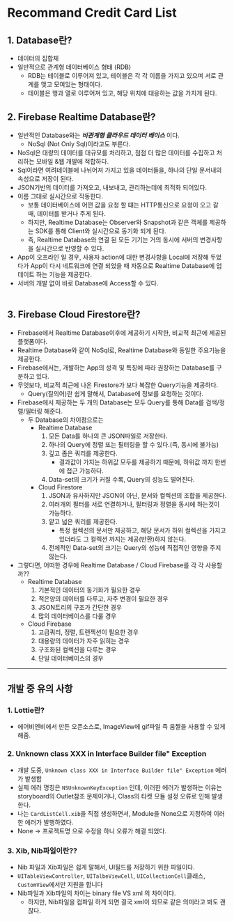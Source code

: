 # Recommand Credit Card List

## 1. Database란?
- 데이터의 집합체
- 일반적으로 관계형 데이터베이스 형태 (RDB)
    - RDB는 테이블로 이루어져 있고, 테이블은 각 각 이름을 가지고 있으며 서로 관계를 맺고 모여있는 형태이다.
    - 테이블은 행과 열로 이루어져 있고, 해당 위치에 대응하는 값을 가지게 된다.

## 2. Firebase Realtime Database란?
- 일반적인 Database와는 _***비관계형 클라우드 데이터 베이스***_ 이다.
    - NoSql (Not Only Sql)이라고도 부른다.
- NoSql은 대량의 데이터를 대규모를 처리하고, 점점 더 많은 데이터를 수집하고 처리하는 모바일 &웹 개발에 적합하다.
- Sql이라면 여려테이블에 나뉘어져 가지고 있을 데이터들을, 하나의 단일 문서내의 속성으로 저장이 된다.
- JSON기반의 데이터를 가져오고, 내보내고, 관리하는데에 최적화 되어있다.
- 이름 그대로 실시간으로 작동한다.
    - 보통 데이터베이스에 어떤 값을 요청 할 떄는 HTTP통신으로 요청이 오고 갈 때, 데이터를 받거나 주게 된다.
    - 하지만, Realtime Database는 Observer와 Snapshot과 같은 객체를 제공하는 SDK를 통해 Client와 실시간으로 동기화 되게 된다.
    - 즉, Realtime Database와 연결 된 모든 기기는 거의 동시에 서버의 변경사항을 실시간으로 반영할 수 있다.
- App이 오프라인 일 경우, 사용자 action에 대한 변경사항을 Local에 저장해 두었다가 App이 다시 네트워크에 연결 되었을 때 자동으로 Realtime Database에 업데이트 하는 기능을 제공한다.
- 서버의 개발 없이 바로 Database에 Access할 수 있다.<br/><br/>

## 3. Firebase Cloud Firestore란?
- Firebase에서 Realtime Database이후에 제공하기 시작한, 비교적 최근에 제공된 플랫폼이다.
- Realtime Database와 같이 NoSql로, Realtime Database와 동일한 주요기능을 제공한다.
- Firebase에서는, 개발하는 App의 성격 및 특징에 따라 권장하는 Database를 구분하고 있다.
- 무엇보다, 비교적 최근에 나온 Firestore가 보다 복잡한 Query기능을 제공하다.
    - Query(질의어)란 쉽게 말해서, Database에 정보를 요청하는 것이다.
- Firebase에서 제공하는 두 개의 Database는 모두 Query를 통해 Data를 검색/정렬/필터링 해준다.
    - 두 Database의 차이점으로는
        - Realtime Database
            1. 모든 Data를 하나의 큰 JSON파일로 저장한다.
            2. 하나의 Query에 정렬 또는 필터링을 할 수 있다.(즉, 동시에 불가능)
            3. 깊고 좁은 쿼리를 제공한다.
                -  결과값이 가지는 하위값 모두를 제공하기 때문에, 하위값 까지 한번에 접근 가능하다.
            4. Data-set의 크기가 커질 수록, Query의 성능도 떨어진다.
        - Cloud Firestore 
            1. JSON과 유사하지만 JSON이 아닌, 문서와 컬렉션의 조합을 제공한다.
            2. 여러개의 필터를 서로 연결하거나, 필터링과 정렬을 동시에 하는것이 가능하다.
            3. 얕고 넓은 쿼리를 제공한다.
                - 특정 컬렉션의 문서만 제공하고, 해당 문서가 하위 컬렉션을 가지고 있더라도 그 컬렉션 까지는 제공(반환)하지 않는다.
            4. 전체적인 Data-set의 크기는 Query의 성능에 직접적인 영향을 주지 않는다.
- 그렇다면, 어떠한 경우에 Realtime Database / Cloud Firebase를 각 각 사용할까??
    - Realtime Database 
        1. 기본적인 데이터의 동기화가 필요한 경우
        2. 적은양의 데이터를 다루고, 자주 변경이 필요한 경우
        3. JSON트리의 구조가 간단한 경우
        4. 많의 데이터베이스를 다룰 경우
    - Cloud Firebase
        1. 고급쿼리, 정렬, 트랜젝션이 필요한 경우
        2. 대용량의 데이터가 자주 읽히는 경우
        3. 구조화된 컬렉션을 다루는 경우
        4. 단일 데이터베이스의 경우

---
## 개발 중 유의 사항
### 1. Lottie란?
- 에어비엔비에서 만든 오픈소스로, ImageView에 gif파일 즉 움짤을 사용할 수 있게 해줌.
### 2. Unknown class XXX in Interface Builder file" Exception
- 개발 도중, ```Unknown class XXX in Interface Builder file" Exception``` 에러가 발생함
- 실제 에러 명칭은 ```NSUnknownKeyException``` 인데, 이러한 에러가 발생하는 이유는 storyboard의 Outlet참조 문제이거나, Class의 타켓 모듈 설정 오류로 인해 발생한다.
- 나는 ```CardListCell.xib```을 직접 생성하면서, Module을 None으로 지정하여 이러한 에러가 발행하였다.
- None -> 프로젝트명 으로 수정을 하니 오류가 해결 되었다.
### 3. Xib, Nib파일이란??
- Nib 파일과 Xib파일은 쉽게 말해서, UI필드를 저장하기 위한 파일이다.
- ```UITableViewController```, ```UITalbeViewCell```, ```UICollectionCell```클래스, ```CustomView```에서만 지원을 합니다
- Nib파일과 Xib파일의 차이는 binary file VS xml 의 차이이다.
    - 하지만, Nib파일을 컴파일 하게 되면 결국 xml이 되므로 같은 의미라고 봐도 괜찮다.
    